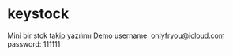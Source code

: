 # keystock
Mini bir stok takip yazılımı
[Demo](https://anahtar.oguzhanfiliz.com.tr)
username: onlyfryou@icloud.com
password: 111111
